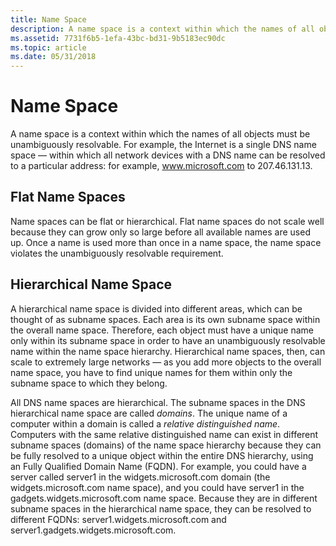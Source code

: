 ```yaml
---
title: Name Space
description: A name space is a context within which the names of all objects must be unambiguously resolvable.
ms.assetid: 7731f6b5-1efa-43bc-bd31-9b5183ec90dc
ms.topic: article
ms.date: 05/31/2018
---
```


# Name Space

A name space is a context within which the names of all objects must be unambiguously resolvable. For example, the Internet is a single DNS name space — within which all network devices with a DNS name can be resolved to a particular address: for example, www.microsoft.com to 207.46.131.13.

## Flat Name Spaces

Name spaces can be flat or hierarchical. Flat name spaces do not scale well because they can grow only so large before all available names are used up. Once a name is used more than once in a name space, the name space violates the unambiguously resolvable requirement.

## Hierarchical Name Space

A hierarchical name space is divided into different areas, which can be thought of as subname spaces. Each area is its own subname space within the overall name space. Therefore, each object must have a unique name only within its subname space in order to have an unambiguously resolvable name within the name space hierarchy. Hierarchical name spaces, then, can scale to extremely large networks — as you add more objects to the overall name space, you have to find unique names for them within only the subname space to which they belong.

All DNS name spaces are hierarchical. The subname spaces in the DNS hierarchical name space are called *domains*. The unique name of a computer within a domain is called a *relative distinguished name*. Computers with the same relative distinguished name can exist in different subname spaces (domains) of the name space hierarchy because they can be fully resolved to a unique object within the entire DNS hierarchy, using an Fully Qualified Domain Name (FQDN). For example, you could have a server called server1 in the widgets.microsoft.com domain (the widgets.microsoft.com name space), and you could have server1 in the gadgets.widgets.microsoft.com name space. Because they are in different subname spaces in the hierarchical name space, they can be resolved to different FQDNs: server1.widgets.microsoft.com and server1.gadgets.widgets.microsoft.com.

 

 




